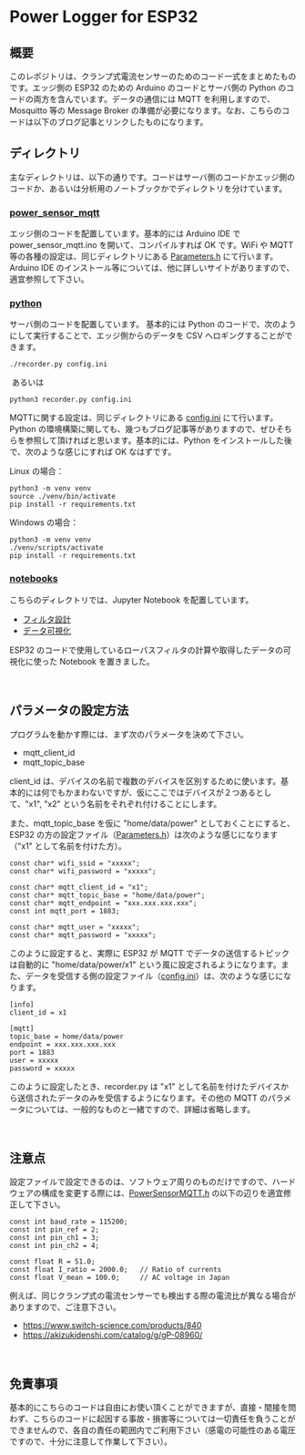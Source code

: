 # Power Logger for ESP32

## 概要

このレポジトリは、クランプ式電流センサーのためのコード一式をまとめたものです。エッジ側の ESP32 のための Arduino のコードとサーバ側の Python のコードの両方を含んでいます。データの通信には MQTT を利用しますので、Mosquitto 等の Message Broker の準備が必要になります。なお、こちらのコードは以下のブログ記事とリンクしたものになります。
​
## ディレクトリ

主なディレクトリは、以下の通りです。コードはサーバ側のコードかエッジ側のコードか、あるいは分析用のノートブックかでディレクトリを分けています。

### [power_sensor_mqtt]
エッジ側のコードを配置しています。基本的には Arduino IDE で power_sensor_mqtt.ino を開いて、コンパイルすれば OK です。WiFi や MQTT等の各種の設定は、同じディレクトリにある [Parameters.h] にて行います。Arduino IDE のインストール等については、他に詳しいサイトがありますので、適宜参照して下さい。

### [python]
サーバ側のコードを配置しています。 基本的には Python のコードで、次のようにして実行することで、エッジ側からのデータを CSV へロギングすることができます。

```
./recorder.py config.ini
```
​
あるいは

```
python3 recorder.py config.ini
```

MQTTに関する設定は、同じディレクトリにある [config.ini] にて行います。Python の環境構築に関しても、幾つもブログ記事等がありますので、ぜひそちらを参照して頂ければと思います。基本的には、Python をインストールした後で、次のような感じにすれば OK なはずです。


Linux の場合：
```
python3 -m venv venv
source ./venv/bin/activate
pip install -r requirements.txt
```

Windows の場合：
```
python3 -m venv venv
./venv/scripts/activate
pip install -r requirements.txt
```

### [notebooks]

こちらのディレクトリでは、Jupyter Notebook を配置しています。

- [フィルタ設計]
- [データ可視化]

ESP32 のコードで使用しているローパスフィルタの計算や取得したデータの可視化に使った Notebook を置きました。

<br>

## パラメータの設定方法

プログラムを動かす際には、まず次のパラメータを決めて下さい。

- mqtt_client_id
- mqtt_topic_base

client_id は、デバイスの名前で複数のデバイスを区別するために使います。基本的には何でもかまわないですが、仮にここではデバイスが２つあるとして、"x1", "x2" という名前をそれぞれ付けることにします。

また、mqtt_topic_base を仮に "home/data/power" としておくことにすると、ESP32 の方の設定ファイル（[Parameters.h]）は次のような感じになります（"x1" として名前を付けた方）。

```
const char* wifi_ssid = "xxxxx";
const char* wifi_password = "xxxxx";

const char* mqtt_client_id = "x1";
const char* mqtt_topic_base = "home/data/power";
const char* mqtt_endpoint = "xxx.xxx.xxx.xxx";
const int mqtt_port = 1883;

const char* mqtt_user = "xxxxx";
const char* mqtt_password = "xxxxx";

```

このように設定すると、実際に ESP32 が MQTT でデータの送信するトピックは自動的に "home/data/power/x1" という風に設定されるようになります。また、データを受信する側の設定ファイル（[config.ini]）は、次のような感じになります。

```
[info]
client_id = x1

[mqtt]
topic_base = home/data/power
endpoint = xxx.xxx.xxx.xxx
port = 1883
user = xxxxx
password = xxxxx
```

このように設定したとき、recorder.py は "x1" として名前を付けたデバイスから送信されたデータのみを受信するようになります。その他の MQTT のパラメータについては、一般的なものと一緒ですので、詳細は省略します。

<br>

## 注意点

設定ファイルで設定できるのは、ソフトウェア周りのものだけですので、ハードウェアの構成を変更する際には、[PowerSensorMQTT.h] の以下の辺りを適宜修正して下さい。

```
const int baud_rate = 115200;
const int pin_ref = 2;
const int pin_ch1 = 3;
const int pin_ch2 = 4;

const float R = 51.0;
const float I_ratio = 2000.0;   // Ratio of currents
const float V_mean = 100.0;     // AC voltage in Japan
```

例えば、同じクランプ式の電流センサーでも検出する際の電流比が異なる場合がありますので、ご注意下さい。

- https://www.switch-science.com/products/840
- https://akizukidenshi.com/catalog/g/gP-08960/

<br>

## 免責事項

基本的にこちらのコードは自由にお使い頂くことができますが、直接・間接を問わず、こちらのコードに起因する事故・損害等については一切責任を負うことができませんので、各自の責任の範囲内でご利用下さい（感電の可能性のある電圧ですので、十分に注意して作業して下さい）。

[python]:https://github.com/eohta/PowerLoggerESP32/tree/main/python
[power_sensor_mqtt]:https://github.com/eohta/PowerLoggerESP32/tree/main/power_sensor_mqtt
[notebooks]:https://github.com/eohta/PowerLoggerESP32/tree/main/notebooks

[フィルタ設計]:https://github.com/eohta/PowerLoggerESP32/blob/main/notebooks/filter_design.ipynb
[データ可視化]:https://github.com/eohta/PowerLoggerESP32/blob/main/notebooks/power_analysis.ipynb

[power_sensor_mqtt.ino]:https://github.com/eohta/PowerLoggerESP32/blob/main/power_sensor_mqtt/power_sensor_mqtt.ino
[Parameters.h]:https://github.com/eohta/PowerLoggerESP32/blob/main/power_sensor_mqtt/Parameters.h
[config.ini]:https://github.com/eohta/PowerLoggerESP32/blob/main/python/config.ini
[PowerSensorMQTT.h]:https://github.com/eohta/PowerLoggerESP32/blob/main/power_sensor_mqtt/PowerSensorMQTT.h
